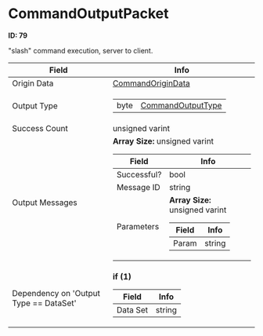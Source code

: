 # CommandOutputPacket

__ID: 79__

"slash" command execution, server to client.

<table><thead><tr><th>Field</th><th>Info</th></tr></thead><tbody>
<tr><td>Origin Data</td><td><a href="../types/CommandOriginData.md">CommandOriginData</a></td></tr>
<tr><td>Output Type</td><td><table><tbody><tr><td>byte</td><td><a href="../enums/CommandOutputType.md">CommandOutputType</a></td></tr></tbody></table></td></tr>
<tr><td>Success Count</td><td>unsigned varint</td></tr>
<tr><td>Output Messages</td><td><b>Array Size:</b> unsigned varint
  <table><thead><tr><th>Field</th><th>Info</th></tr></thead><tbody>
  <tr><td>Successful?</td><td>bool</td></tr>
  <tr><td>Message ID</td><td>string</td></tr>
  <tr><td>Parameters</td><td><b>Array Size:</b> unsigned varint
    <table><thead><tr><th>Field</th><th>Info</th></tr></thead><tbody>
    <tr><td>Param</td><td>string</td></tr>
    </tbody></table></td></tr>
  </tbody></table></td></tr>
<tr><td>Dependency on 'Output Type == DataSet'</td><td><b>if (1)</b><br>
  <table><thead><tr><th>Field</th><th>Info</th></tr></thead><tbody>
  <tr><td>Data Set</td><td>string</td></tr>
  </tbody></table></td></tr>
</tbody></table>